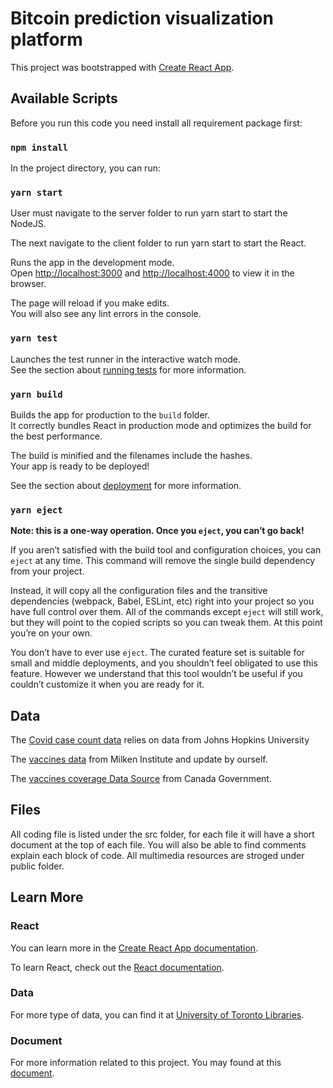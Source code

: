 # Bitcoin prediction visualization platform

This project was bootstrapped with [Create React App](https://github.com/facebook/create-react-app).

## Available Scripts

Before you run this code you need install all requirement package first:

### `npm install`

In the project directory, you can run:

### `yarn start`

User must navigate to the server folder to run yarn start to start the NodeJS.

The next navigate to the client folder to run yarn start to start the React.

Runs the app in the development mode.\
Open [http://localhost:3000](http://localhost:3000) and [http://localhost:4000](http://localhost:4000) to view it in the browser.

The page will reload if you make edits.\
You will also see any lint errors in the console.

### `yarn test`

Launches the test runner in the interactive watch mode.\
See the section about [running tests](https://facebook.github.io/create-react-app/docs/running-tests) for more information.

### `yarn build`

Builds the app for production to the `build` folder.\
It correctly bundles React in production mode and optimizes the build for the best performance.

The build is minified and the filenames include the hashes.\
Your app is ready to be deployed!

See the section about [deployment](https://facebook.github.io/create-react-app/docs/deployment) for more information.

### `yarn eject`

**Note: this is a one-way operation. Once you `eject`, you can’t go back!**

If you aren’t satisfied with the build tool and configuration choices, you can `eject` at any time. This command will remove the single build dependency from your project.

Instead, it will copy all the configuration files and the transitive dependencies (webpack, Babel, ESLint, etc) right into your project so you have full control over them. All of the commands except `eject` will still work, but they will point to the copied scripts so you can tweak them. At this point you’re on your own.

You don’t have to ever use `eject`. The curated feature set is suitable for small and middle deployments, and you shouldn’t feel obligated to use this feature. However we understand that this tool wouldn’t be useful if you couldn’t customize it when you are ready for it.

## Data

The [Covid case count data](https://ourworldindata.org/coronavirus-source-data) relies on data from Johns Hopkins University

The [vaccines data](https://covid-19tracker.milkeninstitute.org/#vaccines_intro) from Milken Institute and update by ourself.

The [vaccines coverage Data Source](https://health-infobase.canada.ca/covid-19/vaccination-coverage/) from Canada Government.

## Files

All coding file is listed under the src folder, for each file it will have a short document at the top of each file. You will also
be able to find comments explain each block of code. All multimedia resources are stroged under public folder.

## Learn More

### React

You can learn more in the [Create React App documentation](https://facebook.github.io/create-react-app/docs/getting-started).

To learn React, check out the [React documentation](https://reactjs.org/).

### Data

For more type of data, you can find it at [University of Toronto Libraries](https://mdl.library.utoronto.ca/covid-19/data).

### Document

For more information related to this project. You may found at this [document](https://docs.google.com/document/d/11WB6BY0G19YKHv7wFfgzVgMeFPyhoawcrPpXn2iMfWw/edit?usp=sharing).
